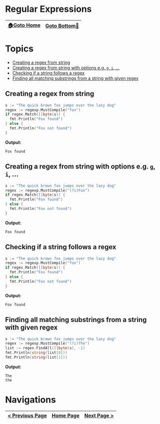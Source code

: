 # Regular Expressions

| [🏠Goto Home](../README.md) | [Goto Bottom🔻](#navigations) |
|---|---|

# Topics

- [Creating a regex from string](#creating-a-regex-from-string)
- [Creating a regex from string with options e.g. `g`, `i`, ...](#creating-a-regex-from-string-with-options-eg-g-i-)
- [Checking if a string follows a regex](#checking-if-a-string-follows-a-regex)
- [Finding all matching substrings from a string with given regex](#finding-all-matching-substrings-from-a-string-with-given-regex)

## Creating a regex from string

```go
s := "The quick brown fox jumps over the lazy dog"
regex := regexp.MustCompile("fox")
if regex.Match([]byte(s)) {
  fmt.Println("Fox found")
} else {
  fmt.Println("Fox not found")
}
```

**Output:**

```
Fox found
```

## Creating a regex from string with options e.g. `g`, `i`, ...

```go
s := "The quick brown fox jumps over the lazy dog"
regex := regexp.MustCompile("(?i)Fox")
if regex.Match([]byte(s)) {
  fmt.Println("Fox found")
} else {
  fmt.Println("Fox not found")
}
```

**Output:**

```
Fox found
```

## Checking if a string follows a regex

```go
s := "The quick brown fox jumps over the lazy dog"
regex := regexp.MustCompile("fox")
if regex.Match([]byte(s)) {
  fmt.Println("Fox found")
} else {
  fmt.Println("Fox not found")
}
```

**Output:**

```
Fox found
```

## Finding all matching substrings from a string with given regex

```go
s := "The quick brown fox jumps over the lazy dog"
regex := regexp.MustCompile("(?i)The")
list := regex.FindAll([]byte(s), -1)
fmt.Println(string(list[0]))
fmt.Println(string(list[1]))
```

**Output:**

```
The
the
```

# Navigations

| [< Previous Page](./maps.md) | [Home Page](../README.md) | [Next Page >](./operators.md) |
|---|---|---|
